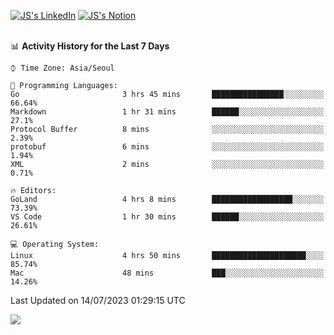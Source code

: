 
[![JS's LinkedIn](https://img.shields.io/badge/LinkedIn-blue?style=for-the-badge&logo=linkedin)](https://www.linkedin.com/in/jaeseung-lee-5a2a32139/) 
[![JS's Notion](https://img.shields.io/badge/Notion-black?style=for-the-badge&logo=notion)](https://bit.ly/ljswiki1) <br><br>
<!-- ![JS's GitHub stats](https://github-readme-stats-lemon-five.vercel.app/api?username=tkxkd0159&hide=contribs,prs,stars,issues&show_icons=true&theme=react&include_all_commits=true)   -->
<!-- ![Top Langs](https://github-readme-stats-lemon-five.vercel.app/api/top-langs/?username=tkxkd0159&layout=compact&hide=jupyter%20notebook,scss,html,css&langs_count=10)  -->


<!--START_SECTION:waka-->
📊 **Activity History for the Last 7 Days** 

```text
⌚︎ Time Zone: Asia/Seoul

💬 Programming Languages: 
Go                       3 hrs 45 mins       ████████████████░░░░░░░░░   66.64% 
Markdown                 1 hr 31 mins        ██████░░░░░░░░░░░░░░░░░░░   27.1% 
Protocol Buffer          8 mins              ░░░░░░░░░░░░░░░░░░░░░░░░░   2.39% 
protobuf                 6 mins              ░░░░░░░░░░░░░░░░░░░░░░░░░   1.94% 
XML                      2 mins              ░░░░░░░░░░░░░░░░░░░░░░░░░   0.71%

🔥 Editors: 
GoLand                   4 hrs 8 mins        ██████████████████░░░░░░░   73.39% 
VS Code                  1 hr 30 mins        ██████░░░░░░░░░░░░░░░░░░░   26.61%

💻 Operating System: 
Linux                    4 hrs 50 mins       █████████████████████░░░░   85.74% 
Mac                      48 mins             ███░░░░░░░░░░░░░░░░░░░░░░   14.26%

```


 Last Updated on 14/07/2023 01:29:15 UTC
<!--END_SECTION:waka-->

<a href="https://github.com/tkxkd0159/dsalgo">
  <img align="center" src="https://github-readme-stats-lemon-five.vercel.app/api/pin/?username=tkxkd0159&repo=dsalgo&theme=react" />
</a>


<!---
- 🔭 I’m currently working on ...
- 🌱 I’m currently learning blockchain and distributed network
- 👯 I’m looking to collaborate on ...
- 🤔 I’m looking for help with ...
- 💬 Ask me about ...
- 📫 How to reach me: ...
- 😄 Pronouns: ...
- ⚡ Fun fact: ...
-->
